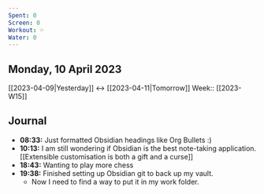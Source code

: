```yaml
---
Spent: 0
Screen: 0
Workout: 💦
Water: 0
---
```

## Monday, 10 April 2023
[[2023-04-09|Yesterday]] <-> [[2023-04-11|Tomorrow]]
Week:: [[2023-W15]]
## Journal
- **08:33:** Just formatted Obsidian headings like Org Bullets :)
- **10:13:** I am still wondering if Obsidian is the best note-taking application. [[Extensible customisation is both a gift and a curse]]
- **18:43:** Wanting to play more chess
- **19:38:** Finished setting up Obsidian git to back up my vault.
	- Now I need to find a way to put it in my work folder.